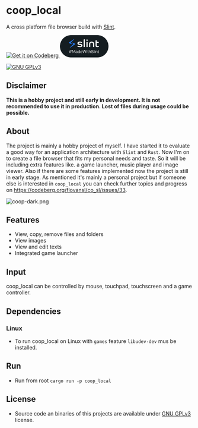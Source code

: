 <!--
SPDX-FileCopyrightText: 2023 Florian Blasius <co_sl@tutanota.com>
SPDX-License-Identifier: GPL-3.0-only
-->

# coop_local

A cross platform file browser build with [Slint](https://slint.dev/).

<a href="https://codeberg.org/flovansl/co_sl">
    <img alt="Get it on Codeberg" src="https://get-it-on.codeberg.org/get-it-on-blue-on-white.png" height="60">
</a>
<a href="https://slint.dev">
    <img alt="#MadeWithSlint" src="https://raw.githubusercontent.com/slint-ui/slint/master/logo//MadeWithSlint-logo-light.svg" height="60">
</a>

[![GNU GPLv3](https://img.shields.io/badge/license-GPLv3-green.svg)](../../LICENSES/GPL-3.0-only.txt)


## Disclaimer

**This is a hobby project and still early in development. It is not recommended to use it in production. Lost of files during usage could be possible.**

## About

The project is mainly a hobby project of myself. I have started it to evaluate a good way for an application architecture with `Slint` and `Rust`.
Now I'm on to create a file browser that fits my personal needs and taste. So it will be including extra features like. a game launcher, music player and image viewer.
Also if there are some features implemented now the project is still in early stage. As mentioned it's mainly a personal project but if someone else is interested in `coop_local` you can check further topics and progress on https://codeberg.org/flovansl/co_sl/issues/33.

![coop-dark.png](https://codeberg.org/flovansl/pages//attachments/9ba12373-c14d-4016-a875-401b9c3df3d0)

## Features

* View, copy, remove files and folders
* View images
* View and edit texts
* Integrated game launcher

## Input

coop_local can be controlled by mouse, touchpad, touchscreen and a game controller.

## Dependencies

### Linux

* To run coop_local on Linux with `games` feature `libudev-dev` mus be installed.

## Run

* Run from root `cargo run -p coop_local`

## License

* Source code an binaries of this projects are available under [GNU GPLv3](../../LICENSES/GPL-3.0-only.txt) license.

